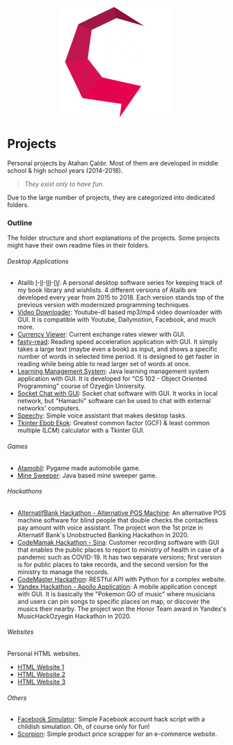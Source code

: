 <p align="center">
    <img src="img/icon.png" alt="Atahan Caldir">
</p>

# Projects

Personal projects by Atahan Çaldır. Most of them are developed in middle school & high school years (2014-2018).

> *They exist only to have fun.*

Due to the large number of projects, they are categorized into dedicated folders.

### Outline

The folder structure and short explanations of the projects. Some projects might have their own readme files in their folders.

###### Desktop Applications

* Atalib [I](/Desktop%20Applications/Atalib%20I/)-[II](/Desktop%20Applications/Atalib%20II/)-[III](/Desktop%20Applications/Atalib%20III/)-[IV](/Desktop%20Applications/Atalib%20IV%20(Platon)/): A personal desktop software series for keeping track of my book library and wishlists. 4 different versions of Atalib are developed every year from 2015 to 2018. Each version stands top of the previous version with modernized programming techniques.
* [Video Downloader](/Desktop%20Applications/Video%20Downloader/): Youtube-dl based mp3/mp4 video downloader with GUI. It is compatible with Youtube, Dailymotion, Facebook, and much more.
* [Currency Viewer](/Desktop%20Applications/Currency%20Viewer/): Current exchange rates viewer with GUI.
* [fasty-read](/Desktop%20Applications/fasty-read/): Reading speed acceleration application with GUI. It simply takes a large text (maybe even a book) as input, and shows a specific number of words in selected time period. It is designed to get faster in reading while being able to read larger set of words at once.
* [Learning Management System](/Desktop%20Applications/Learning%20Management%20System/): Java learning management system application with GUI. It is developed for "CS 102 - Object Oriented Programming" course of Özyeğin University.
* [Socket Chat with GUI](/Desktop%20Applications/Socket%20Chat%20with%20GUI/): Socket chat software with GUI. It works in local network, but "Hamachi" software can be used to chat with external networks' computers.
* [Speechy](/Desktop%20Applications/Speechy/): Simple voice assistant that makes desktop tasks.
* [Tkinter Ebob Ekok](/Desktop%20Applications/Tkinter%20Ebob%20Ekok/): Greatest common factor (GCF) & least common multiple (LCM) calculator with a Tkinter GUI.

###### Games

* [Atamobil](/Games/Atamobil/): Pygame made automobile game.
* [Mine Sweeper](/Games/Mine%20Sweeper/): Java based mine sweeper game.

###### Hackathons

* [AlternatifBank Hackathon - Alternative POS Machine](/Hackathons/AlternatifBankHackathon%20-%20Alternative%20POS%20Machine/): An alternative POS machine software for blind people that double checks the contactless pay amount with voice assistant. The project won the 1st prize in Alternatif Bank's Unobstructed Banking Hackathon in 2020.
* [CodeMamak Hackathon - Sina](/Hackathons/CodeMamak%20Hackathon%20-%20Sina/): Customer recording software with GUI that enables the public places to report to ministry of health in case of a pandemic such as COVID-19. It has two separate versions; first version is for public places to take records, and the second version for the ministry to manage the records.
* [CodeMaster Hackathon](/Hackathons/CodeMasterHackathon/): RESTful API with Python for a complex website.
* [Yandex Hackathon - Apollo Application](/Hackathons/Yandex%20Hackathon%20-%20Apollo%20Application/): A mobile application concept with GUI. It is basically the "Pokemon GO of music" where musicians and users can pin songs to specific places on map, or discover the musics their nearby. The project won the Honor Team award in Yandex's MusicHackOzyegin Hackathon in 2020.

###### Websites

Personal HTML websites.

* [HTML Website 1](/Websites/HTML%20Website%201/)
* [HTML Website 2](/Websites/HTML%20Website%202/)
* [HTML Website 3](/Websites/HTML%20Website%203/)

###### Others

* [Facebook Simulator](/Others/Facebook%20Simulator/): Simple Facebook account hack script with a childish simulation. Oh, of course only for fun!
* [Scorpion](/Others/Scorpion/): Simple product price scrapper for an e-commerce website.

